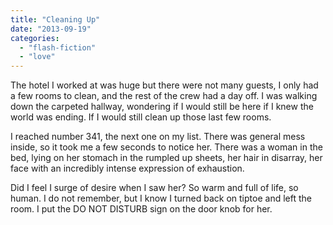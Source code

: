 ```yaml
---
title: "Cleaning Up"
date: "2013-09-19"
categories: 
  - "flash-fiction"
  - "love"
---
```


The hotel I worked at was huge but there were not many guests, I only had a few rooms to clean, and the rest of the crew had a day off. I was walking down the carpeted hallway, wondering if I would still be here if I knew the world was ending. If I would still clean up those last few rooms.

I reached number 341, the next one on my list. There was general mess inside, so it took me a few seconds to notice her. There was a woman in the bed, lying on her stomach in the rumpled up sheets, her hair in disarray, her face with an incredibly intense expression of exhaustion.

Did I feel I surge of desire when I saw her? So warm and full of life, so human. I do not remember, but I know I turned back on tiptoe and left the room. I put the DO NOT DISTURB sign on the door knob for her.
